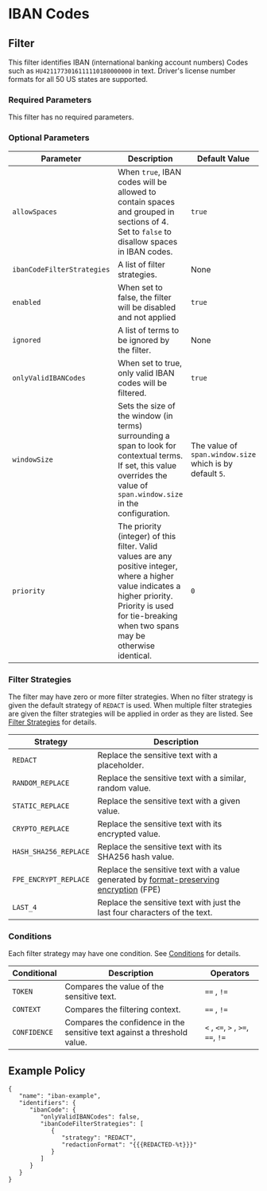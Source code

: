 # IBAN Codes

## Filter

This filter identifies IBAN (international banking account numbers) Codes such as `HU4211773016111110180000000` in text.
Driver's license number formats for all 50 US states are supported.

### Required Parameters

This filter has no required parameters.

### Optional Parameters

| Parameter                  | Description                                                                                                                                                                                                  | Default Value                                            |
|----------------------------|--------------------------------------------------------------------------------------------------------------------------------------------------------------------------------------------------------------|----------------------------------------------------------|
| `allowSpaces`              | When `true`, IBAN codes will be allowed to contain spaces and grouped in sections of 4. Set to `false` to disallow spaces in IBAN codes.                                                                     | `true`                                                   |
| `ibanCodeFilterStrategies` | A list of filter strategies.                                                                                                                                                                                 | None                                                     |
| `enabled`                  | When set to false, the filter will be disabled and not applied                                                                                                                                               | `true`                                                   |
| `ignored`                  | A list of terms to be ignored by the filter.                                                                                                                                                                 | None                                                     |
| `onlyValidIBANCodes`       | When set to true, only valid IBAN codes will be filtered.                                                                                                                                                    | `true`                                                   |
| `windowSize`               | Sets the size of the window (in terms) surrounding a span to look for contextual terms. If set, this value overrides the value of `span.window.size` in the configuration.                                   | The value of `span.window.size` which is by default `5`. |
| `priority`                 | The priority (integer) of this filter. Valid values are any positive integer, where a higher value indicates a higher priority. Priority is used for tie-breaking when two spans may be otherwise identical. | `0`                                                      |

### Filter Strategies

The filter may have zero or more filter strategies. When no filter strategy is given the default strategy of `REDACT` is
used. When multiple filter strategies are given the filter strategies will be applied in order as they are listed.
See [Filter Strategies](#filter-strategies) for details.

| Strategy              | Description                                                                                                         |
|-----------------------|---------------------------------------------------------------------------------------------------------------------|
| `REDACT`              | Replace the sensitive text with a placeholder.                                                                      |
| `RANDOM_REPLACE`      | Replace the sensitive text with a similar, random value.                                                            |
| `STATIC_REPLACE`      | Replace the sensitive text with a given value.                                                                      |
| `CRYPTO_REPLACE`      | Replace the sensitive text with its encrypted value.                                                                |
| `HASH_SHA256_REPLACE` | Replace the sensitive text with its SHA256 hash value.                                                              |
| `FPE_ENCRYPT_REPLACE` | Replace the sensitive text with a value generated by [format-preserving encryption](filter-strategies.md#fpe) (FPE) |
| `LAST_4`              | Replace the sensitive text with just the last four characters of the text.                                          |

### Conditions

Each filter strategy may have one condition. See [Conditions](#conditions) for details.

| Conditional  | Description                                                              | Operators                          |
|--------------|--------------------------------------------------------------------------|------------------------------------|
| `TOKEN`      | Compares the value of the sensitive text.                                | `==` , `!=`                        |
| `CONTEXT`    | Compares the filtering context.                                          | `==` , `!=`                        |
| `CONFIDENCE` | Compares the confidence in the sensitive text against a threshold value. | `<` , `<=`, `>` , `>=`, `==`, `!=` |

## Example Policy

```
{
   "name": "iban-example",
   "identifiers": {
      "ibanCode": {
         "onlyValidIBANCodes": false,
         "ibanCodeFilterStrategies": [
            {
               "strategy": "REDACT",
               "redactionFormat": "{{{REDACTED-%t}}}"
            }
         ]
      }
   }
}
```
